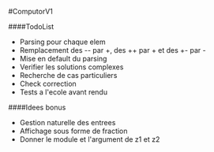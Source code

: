 #ComputorV1

####TodoList
- Parsing pour chaque elem
- Remplacement des -- par +, des ++ par + et des +- par -
- Mise en default du parsing
- Verifier les solutions complexes
- Recherche de cas particuliers
- Check correction
- Tests a l'ecole avant rendu


####Idees bonus
- Gestion naturelle des entrees
- Affichage sous forme de fraction
- Donner le module et l'argument de z1 et z2

